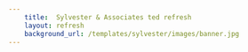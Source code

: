 ```yaml
---
    title:  Sylvester & Associates ted refresh
    layout: refresh
    background_url: /templates/sylvester/images/banner.jpg
---
```

<meta http-equiv=”refresh” content=”0; url=http://www.ted.com/”>
